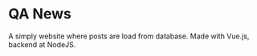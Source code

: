 # QA News

A simply website where posts are load from database.
Made with Vue.js, backend at NodeJS.
